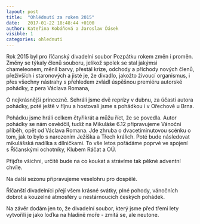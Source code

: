 ```yaml
---
layout: post
title:  "Ohlédnutí za rokem 2015"
date:   2017-01-22 18:48:44 +0100
author: Kateřina Kobáňová a Jaroslav Ďásek
visible: 1
categories: ohlednuti
---
```

Rok 2015 byl pro říčanský divadelní soubor Pozpátku rokem změn i proměn. Změny se týkaly členů souboru, jelikož spolek se stal jakýmsi chameleonem, měnil barvy, přestál krize, odchody a příchody nových členů, přeživších i staronových a jisté je, že divadlo, jakožto živoucí organismus, i přes všechny nástrahy s přehledem zvládl úspěšnou premiéru autorské pohádky, z pera Václava Romana, 

O nejkrásnější princezně. Sehráli jsme dvě reprízy v dubnu, za účasti autora pohádky, poté ještě v říjnu a hostovali jsme s pohádkou i v Ořechově u Brna.

Pohádku jsme hráli celkem čtyřikrát a můžu říct, že se povedla. Autor pohádky se nám osvědčil, tudíž na Mikuláše 6.12 připravujeme Vánoční příběh, opět od Václava Romana. Jde zhruba o dvacetiminutovou scénku o tom, jak to bylo s narozením Ježíška a Třech králích. Poté bude následovat mikulášská nadílka s dílničkami. To vše letos pořádáme poprvé ve spojení s Říčanskými ochotníky, Klubem Ráčat a OÚ.

Přijďte všichni, určitě bude na co koukat a strávíme tak pěkné adventní chvíle.

Na další sezonu připravujeme veselohru pro dospělé.

Říčanští divadelníci přejí všem krásné svátky, plné pohody, vánočních dobrot a kouzelné atmosféry u nestárnoucích českých pohádek.

Na závěr dodám jen to, že divadelní soubor, který jsme před třemi lety vytvořili je jako loďka na hladině moře - zmítá se, ale neutone.
